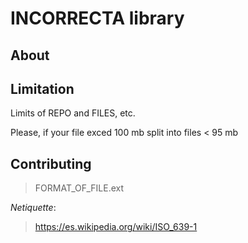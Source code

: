 # INCORRECTA library

## About

## Limitation

Limits of REPO and FILES, etc.

Please, if your file exced 100 mb split into files < 95 mb

## Contributing

> FORMAT_OF_FILE.ext

*Netiquette*:

> https://es.wikipedia.org/wiki/ISO_639-1